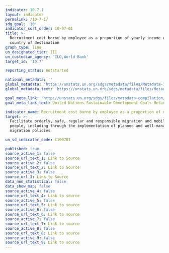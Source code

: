 ```yaml
---
indicator: 10.7.1
layout: indicator
permalink: /10-7-1/
sdg_goal: '10'
indicator_sort_order: 10-07-01
title: >-
  Recruitment cost borne by employee as a proportion of yearly income earned in
  country of destination
graph_type: line
un_designated_tier: III
un_custodian_agency: 'ILO,World Bank'
target_id: '10.7'

reporting_status: notstarted

national_metadata: ''
global_metadata: 'https://unstats.un.org/sdgs/metadata/files/Metadata-10-07-01.pdf'
global_metadata_text: 'https://unstats.un.org/sdgs/metadata/files/Metadata-10-07-01.pdf'

goal_meta_link: 'http://unstats.un.org/sdgs/files/metadata-compilation/Metadata-Goal-10.pdf'
goal_meta_link_text: United Nations Sustainable Development Goals Metadata (pdf 564kB)

indicator_name: Recruitment cost borne by employee as a proportion of monthly income earned in country of destination
target: >-
  Facilitate orderly, safe, regular and responsible migration and mobility of
  people, including through the implementation of planned and well-managed
  migration policies

un_sd_indicator_code: C100701

published: true
source_active_1: false
source_url_text_1: Link to Source
source_active_2: false
source_url_text_2: Link to Source
source_active_3: false
source_url_3: Link to Source
data_non_statistical: false
data_show_map: false
source_active_4: false
source_url_text_4: Link to source
source_active_5: false
source_url_text_5: Link to source
source_active_6: false
source_url_text_6: Link to source
source_active_7: false
source_url_text_7: Link to source
source_active_8: false
source_url_text_8: Link to source
source_active_9: false
source_url_text_9: Link to source
---
```

